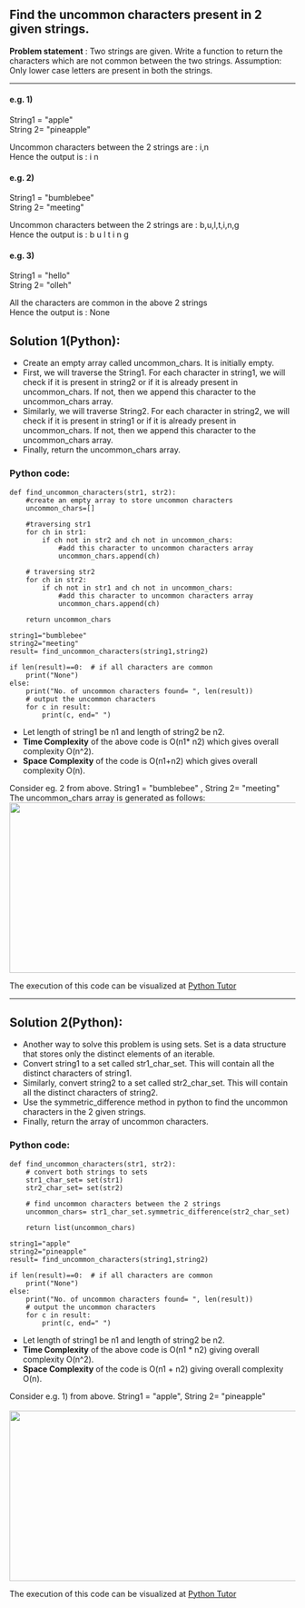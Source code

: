 ## Find the uncommon characters present in 2 given strings.
**Problem statement** : Two strings are given. Write a function to return the characters which are not common between the two strings. Assumption: Only lower case letters are present in both the strings.
***
#### e.g. 1) </br>
String1 = "apple" </br>
String 2= "pineapple"

Uncommon characters between the 2 strings are : i,n </br>
Hence the output is : i n

#### e.g. 2) </br>
String1 = "bumblebee" </br>
String 2= "meeting"

Uncommon characters between the 2 strings are : b,u,l,t,i,n,g </br>
Hence the output is : b u l t i n g

#### e.g. 3) </br>
String1 = "hello" </br>
String 2= "olleh"

All the characters are common in the above 2 strings </br>
Hence the output is : None

## Solution 1(Python):
- Create an empty array called uncommon_chars. It is initially empty.
- First, we will traverse the String1. For each character in string1, we will check if it is present in string2 or if it is already present in uncommon_chars. If not, then we append this character to the uncommon_chars array.
- Similarly, we will traverse String2. For each character in string2, we will check if it is present in string1 or if it is already present in uncommon_chars. If not, then we append this character to the uncommon_chars array.
- Finally, return the uncommon_chars array.

### Python code:
```
def find_uncommon_characters(str1, str2):
    #create an empty array to store uncommon characters
    uncommon_chars=[]
    
    #traversing str1
    for ch in str1:
        if ch not in str2 and ch not in uncommon_chars:
            #add this character to uncommon characters array
            uncommon_chars.append(ch)
    
    # traversing str2
    for ch in str2:
        if ch not in str1 and ch not in uncommon_chars:
            #add this character to uncommon characters array
            uncommon_chars.append(ch)
                
    return uncommon_chars
    
string1="bumblebee"
string2="meeting"
result= find_uncommon_characters(string1,string2)

if len(result)==0:  # if all characters are common
    print("None")
else:
    print("No. of uncommon characters found= ", len(result))
    # output the uncommon characters
    for c in result:
        print(c, end=" ")
```
- Let length of string1 be n1 and length of string2 be n2.
- **Time Complexity** of the above code is O(n1* n2) which gives overall complexity O(n^2).
- **Space Complexity** of the code is O(n1+n2) which gives overall complexity O(n).


Consider eg. 2 from above. String1 = "bumblebee" , String 2= "meeting" </br>
The uncommon_chars array is generated as follows: </br>
<img src="https://user-images.githubusercontent.com/73184612/135423960-18137aca-1695-4001-b780-4732a65aeab3.jpg" height=300 width=600>

The execution of this code can be visualized at [Python Tutor](https://pythontutor.com/visualize.html#code=def%20find_uncommon_characters%28str1,%20str2%29%3A%0A%20%20%20%20%23create%20an%20empty%20array%20to%20store%20uncommon%20characters%0A%20%20%20%20uncommon_chars%3D%5B%5D%0A%20%20%20%20%0A%20%20%20%20%23traversing%20str1%0A%20%20%20%20for%20ch%20in%20str1%3A%0A%20%20%20%20%20%20%20%20if%20ch%20not%20in%20str2%20and%20ch%20not%20in%20uncommon_chars%3A%0A%20%20%20%20%20%20%20%20%20%20%20%20%23add%20this%20character%20to%20uncommon%20characters%20array%0A%20%20%20%20%20%20%20%20%20%20%20%20uncommon_chars.append%28ch%29%0A%20%20%20%20%0A%20%20%20%20%23%20traversing%20str2%0A%20%20%20%20for%20ch%20in%20str2%3A%0A%20%20%20%20%20%20%20%20if%20ch%20not%20in%20str1%20and%20ch%20not%20in%20uncommon_chars%3A%0A%20%20%20%20%20%20%20%20%20%20%20%20%23add%20this%20character%20to%20uncommon%20characters%20array%0A%20%20%20%20%20%20%20%20%20%20%20%20uncommon_chars.append%28ch%29%0A%20%20%20%20%20%20%20%20%20%20%20%20%20%20%20%20%0A%20%20%20%20return%20uncommon_chars%0A%20%20%20%20%0Astring1%3D%22bumblebee%22%0Astring2%3D%22meeting%22%0Aresult%3D%20find_uncommon_characters%28string1,string2%29%0A%0A%0Aif%20len%28result%29%3D%3D0%3A%20%20%23%20if%20all%20characters%20are%20common%0A%20%20%20%20print%28%22None%22%29%0Aelse%3A%20%20%20%20%20%20%20%0A%20%20%20%20%23%20output%20the%20uncommon%20characters%0A%20%20%20%20for%20c%20in%20result%3A%0A%20%20%20%20%20%20%20%20print%28c,%20end%3D%22%20%22%29&cumulative=false&curInstr=0&heapPrimitives=nevernest&mode=display&origin=opt-frontend.js&py=3&rawInputLstJSON=%5B%5D&textReferences=false)
***
## Solution 2(Python):
- Another way to solve this problem is using sets. Set is a data structure that stores only the distinct elements of an iterable.
- Convert string1 to a set called str1_char_set. This will contain all the distinct characters of string1.
- Similarly, convert string2 to a set called str2_char_set. This will contain all the distinct characters of string2.
- Use the symmetric_difference method in python to find the uncommon characters in the 2 given strings.
- Finally, return the array of uncommon characters.

### Python code:
```
def find_uncommon_characters(str1, str2):
    # convert both strings to sets
    str1_char_set= set(str1)
    str2_char_set= set(str2)
    
    # find uncommon characters between the 2 strings
    uncommon_chars= str1_char_set.symmetric_difference(str2_char_set)
    
    return list(uncommon_chars)
    
string1="apple"
string2="pineapple"
result= find_uncommon_characters(string1,string2)

if len(result)==0:  # if all characters are common
    print("None")
else:
    print("No. of uncommon characters found= ", len(result))
    # output the uncommon characters
    for c in result:
        print(c, end=" ")
```  
- Let length of string1 be n1 and length of string2 be n2.
- **Time Complexity** of the above code is O(n1 * n2) giving overall complexity O(n^2).
- **Space Complexity** of the code is O(n1 + n2) giving overall complexity O(n).


Consider e.g. 1) from above. String1 = "apple", String 2= "pineapple" </br> </br>
<img src="https://user-images.githubusercontent.com/73184612/135426761-9d0e6cd9-b88c-47bb-b6ef-68a92c76d76f.jpg" height=300 width=600> </br>

The execution of this code can be visualized at [Python Tutor](https://pythontutor.com/visualize.html#code=def%20find_uncommon_characters%28str1,%20str2%29%3A%0A%20%20%20%20%23%20convert%20both%20strings%20to%20sets%0A%20%20%20%20str1_char_set%3D%20set%28str1%29%0A%20%20%20%20str2_char_set%3D%20set%28str2%29%0A%20%20%20%20%0A%20%20%20%20%23%20find%20uncommon%20characters%20between%20the%202%20strings%0A%20%20%20%20uncommon_chars%3D%20str1_char_set.symmetric_difference%28str2_char_set%29%0A%20%20%20%20%0A%20%20%20%20return%20list%28uncommon_chars%29%0A%20%20%20%20%0Astring1%3D%22apple%22%0Astring2%3D%22pineapple%22%0Aresult%3D%20find_uncommon_characters%28string1,string2%29%0A%0Aif%20len%28result%29%3D%3D0%3A%20%20%23%20if%20all%20characters%20are%20common%0A%20%20%20%20print%28%22None%22%29%0Aelse%3A%0A%20%20%20%20print%28%22No.%20of%20uncommon%20characters%20found%3D%20%22,%20len%28result%29%29%0A%20%20%20%20%23%20output%20the%20uncommon%20characters%0A%20%20%20%20for%20c%20in%20result%3A%0A%20%20%20%20%20%20%20%20print%28c,%20end%3D%22%20%22%29&cumulative=false&curInstr=0&heapPrimitives=nevernest&mode=display&origin=opt-frontend.js&py=3&rawInputLstJSON=%5B%5D&textReferences=false)
